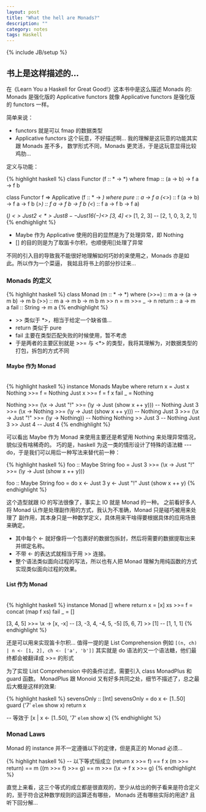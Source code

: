 ```yaml
---
layout: post
title: "What the hell are Monads?"
description: ""
category: notes
tags: Haskell
---
```

{% include JB/setup %}

## 书上是这样描述的...

在《Learn You a Haskell for Great Good!》这本书中是这么描述 Monads 的:
Monads 是强化版的 Applicative functors 就像 Applicative functors 是强化版的 functors 一样。

简单来说：

* functors 就是可以 fmap 的数据类型
* Applicative functors 这个玩意，不好描述啊... 我的理解是这玩意的功能其实跟 Monads 差不多，
数学形式不同，Monads 更灵活，于是这玩意显得比较鸡肋...

定义与功能：

{% highlight haskell %}
class Functor (f :: * -> *) where
  fmap :: (a -> b) -> f a -> f b

class Functor f => Applicative (f :: * -> *) where
  pure :: a -> f a
  (<*>) :: f (a -> b) -> f a -> f b
  (*>) :: f a -> f b -> f b
  (<*) :: f a -> f b -> f a)

(*) <$> Just 2 <*> Just 8 -- Just 16
(-) <$> [3, 4] <*> [1, 2, 3] -- [2, 1, 0, 3, 2, 1]
{% endhighlight %}

* Maybe 作为 Applicative 使用的目的显然是为了处理异常，即 Nothing
* [] 的目的则是为了取笛卡尔积，也顺便用[]处理了异常

不同的引入目的导致我不能很好地理解如何巧妙的来使用之，Monads 亦是如此。所以作为一个菜逼，
我姑且将书上的部分抄过来...

### Monads 的定义

{% highlight haskell %}
class Monad (m :: * -> *) where
  (>>=) :: m a -> (a -> m b) -> m b
  (>>) :: m a -> m b -> m b
  m >> n = m >>= \_ -> n
  return :: a -> m a
  fail :: String -> m a
{% endhighlight %}

* \>\> 类似于 \*>，相当于给定一个缺省值...
* return 类似于 pure
* fail 主要在类型匹配失败的时候使用，暂不考虑
* 于是两者的主要区别就是 \>\>= 与 <\*\> 的类型，我将其理解为，对数据类型的打包，拆包的方式不同

#### Maybe 作为 Monad
<br>
{% highlight haskell %}
instance Monads Maybe where
  return x = Just x
  Nothing >>= f = Nothing
  Just x >>= f = f x
  fail _ = Nothing


Nothing >>= (\x -> Just "!" >>= (\y -> Just (show x ++ y))) -- Nothing
Just 3 >>= (\x -> Nothing >>= (\y -> Just (show x ++ y))) -- Nothing
Just 3 >>= (\x -> Just "!" >>= (\y -> Nothing)) -- Nothing
Nothing >> Just 3 -- Nothing
Just 3 >> Just 4 -- Just 4
{% endhighlight %}

可以看出 Maybe 作为 Monad 来使用主要还是希望用 Nothing 来处理异常情况，貌似没有啥稀奇的。
巧的是，haskell 为这一类的情形设计了特殊的语法糖 --- do，于是我们可以用后一种写法来替代前一种：

{% highlight haskell %}
foo :: Maybe String
foo = Just 3 >>= (\x ->
      Just "!" >>= (\y ->
      Just (show x ++ y)))

foo :: Maybe String
foo = do
    x <- Just 3
    y <- Just "!"
    Just (show x ++ y)
{% endhighlight %}

这个造型就跟 IO 的写法很像了，事实上 IO 就是 Monad 的一种。
之前看好多人将 Monad 认作是处理副作用的方式，我认为不准确，Monad 只是碰巧被用来处理了
副作用，其本身只是一种数学定义，具体用来干啥得要根据具体的应用场景来确定。

* 其中每个 <- 就好像将一个包裹好的数据包拆封，然后将需要的数据提取出来并绑定名称。
* 不带 <- 的表达式就相当于用 >> 连接。
* 整个语法类似面向过程的写法，所以也有人把 Monad 理解为用纯函数的方式实现类似面向过程的效果。

#### List 作为 Monad
<br>
{% highlight haskell %}
instance Monad [] where
  return x = [x]
  xs >>= f = concat (map f xs)
  fail _ = []

[3, 4, 5] >>= \x -> [x, -x] -- [3, -3, 4, -4, 5, -5]
[5, 6, 7] >> [1] -- [1, 1, 1]
{% endhighlight %}

还是可以用来实现笛卡尔积...
值得一提的是 List Comprehension 例如 `[(n, ch) | n <- [1, 2], ch <- ['a', 'b']]`
其实就是 do 语法的又一个语法糖，他们最终都会被翻译成 \>\>= 的形式

为了实现 List Comprehension 中的条件过滤，需要引入 class MonadPlus 和 guard 函数。
MonadPlus 跟 Monoid 又有好多共同之处，细节不描述了，总之最后大概是这样的效果:

{% highlight haskell %}
sevensOnly :: [Int]
sevensOnly = do
  x <- [1..50]
  guard ('7' `elem` show x)
  return x

-- 等效于
[x | x <- [1..50], '7' `elem` show x]
{% endhighlight %}

### Monad Laws

Monad 的 instance 并不一定遵循以下的定律，但是真正的 Monad 必须...

{% highlight haskell %}
-- 以下等式恒成立
(return x >>= f) == f x
(m >>= return) == m
((m >>= f) >>= g) == m >>= (\x -> f x >>= g)
{% endhighlight %}

直觉上来看，这三个等式的成立都是很直观的，至少从给出的例子看来是符合定义的，至于符合这种数学规则的运算还有哪些，
Monads 还有哪些实际的用途? 且听下回分解...
